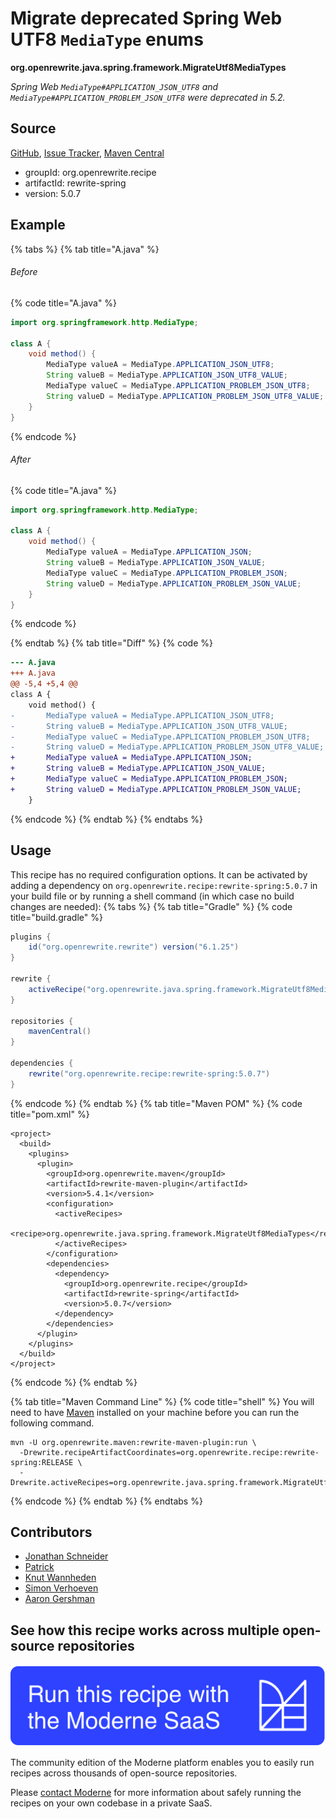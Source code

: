 # Migrate deprecated Spring Web UTF8 `MediaType` enums

**org.openrewrite.java.spring.framework.MigrateUtf8MediaTypes**

_Spring Web `MediaType#APPLICATION_JSON_UTF8` and `MediaType#APPLICATION_PROBLEM_JSON_UTF8` were deprecated in 5.2._

## Source

[GitHub](https://github.com/openrewrite/rewrite-spring/blob/main/src/main/java/org/openrewrite/java/spring/framework/MigrateUtf8MediaTypes.java), [Issue Tracker](https://github.com/openrewrite/rewrite-spring/issues), [Maven Central](https://central.sonatype.com/artifact/org.openrewrite.recipe/rewrite-spring/5.0.7/jar)

* groupId: org.openrewrite.recipe
* artifactId: rewrite-spring
* version: 5.0.7

## Example


{% tabs %}
{% tab title="A.java" %}

###### Before
{% code title="A.java" %}
```java
import org.springframework.http.MediaType;

class A {
    void method() {
        MediaType valueA = MediaType.APPLICATION_JSON_UTF8;
        String valueB = MediaType.APPLICATION_JSON_UTF8_VALUE;
        MediaType valueC = MediaType.APPLICATION_PROBLEM_JSON_UTF8;
        String valueD = MediaType.APPLICATION_PROBLEM_JSON_UTF8_VALUE;
    }
}
```
{% endcode %}

###### After
{% code title="A.java" %}
```java
import org.springframework.http.MediaType;

class A {
    void method() {
        MediaType valueA = MediaType.APPLICATION_JSON;
        String valueB = MediaType.APPLICATION_JSON_VALUE;
        MediaType valueC = MediaType.APPLICATION_PROBLEM_JSON;
        String valueD = MediaType.APPLICATION_PROBLEM_JSON_VALUE;
    }
}
```
{% endcode %}

{% endtab %}
{% tab title="Diff" %}
{% code %}
```diff
--- A.java
+++ A.java
@@ -5,4 +5,4 @@
class A {
    void method() {
-       MediaType valueA = MediaType.APPLICATION_JSON_UTF8;
-       String valueB = MediaType.APPLICATION_JSON_UTF8_VALUE;
-       MediaType valueC = MediaType.APPLICATION_PROBLEM_JSON_UTF8;
-       String valueD = MediaType.APPLICATION_PROBLEM_JSON_UTF8_VALUE;
+       MediaType valueA = MediaType.APPLICATION_JSON;
+       String valueB = MediaType.APPLICATION_JSON_VALUE;
+       MediaType valueC = MediaType.APPLICATION_PROBLEM_JSON;
+       String valueD = MediaType.APPLICATION_PROBLEM_JSON_VALUE;
    }
```
{% endcode %}
{% endtab %}
{% endtabs %}


## Usage

This recipe has no required configuration options. It can be activated by adding a dependency on `org.openrewrite.recipe:rewrite-spring:5.0.7` in your build file or by running a shell command (in which case no build changes are needed): 
{% tabs %}
{% tab title="Gradle" %}
{% code title="build.gradle" %}
```groovy
plugins {
    id("org.openrewrite.rewrite") version("6.1.25")
}

rewrite {
    activeRecipe("org.openrewrite.java.spring.framework.MigrateUtf8MediaTypes")
}

repositories {
    mavenCentral()
}

dependencies {
    rewrite("org.openrewrite.recipe:rewrite-spring:5.0.7")
}
```
{% endcode %}
{% endtab %}
{% tab title="Maven POM" %}
{% code title="pom.xml" %}
```markup
<project>
  <build>
    <plugins>
      <plugin>
        <groupId>org.openrewrite.maven</groupId>
        <artifactId>rewrite-maven-plugin</artifactId>
        <version>5.4.1</version>
        <configuration>
          <activeRecipes>
            <recipe>org.openrewrite.java.spring.framework.MigrateUtf8MediaTypes</recipe>
          </activeRecipes>
        </configuration>
        <dependencies>
          <dependency>
            <groupId>org.openrewrite.recipe</groupId>
            <artifactId>rewrite-spring</artifactId>
            <version>5.0.7</version>
          </dependency>
        </dependencies>
      </plugin>
    </plugins>
  </build>
</project>
```
{% endcode %}
{% endtab %}

{% tab title="Maven Command Line" %}
{% code title="shell" %}
You will need to have [Maven](https://maven.apache.org/download.cgi) installed on your machine before you can run the following command.

```shell
mvn -U org.openrewrite.maven:rewrite-maven-plugin:run \
  -Drewrite.recipeArtifactCoordinates=org.openrewrite.recipe:rewrite-spring:RELEASE \
  -Drewrite.activeRecipes=org.openrewrite.java.spring.framework.MigrateUtf8MediaTypes
```
{% endcode %}
{% endtab %}
{% endtabs %}

## Contributors
* [Jonathan Schneider](mailto:jkschneider@gmail.com)
* [Patrick](mailto:patway99@gmail.com)
* [Knut Wannheden](mailto:knut@moderne.io)
* [Simon Verhoeven](mailto:verhoeven.simon@gmail.com)
* [Aaron Gershman](mailto:aegershman@gmail.com)


## See how this recipe works across multiple open-source repositories

[![Moderne Link Image](/.gitbook/assets/ModerneRecipeButton.png)](https://app.moderne.io/recipes/org.openrewrite.java.spring.framework.MigrateUtf8MediaTypes)

The community edition of the Moderne platform enables you to easily run recipes across thousands of open-source repositories.

Please [contact Moderne](https://moderne.io/product) for more information about safely running the recipes on your own codebase in a private SaaS.
